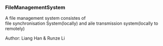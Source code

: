 ### FileManagementSystem
A file management system consistes of  
file synchronisation System(locally) and aile transmission system(locally to remotely)  

Author: Liang Han & Runze Li